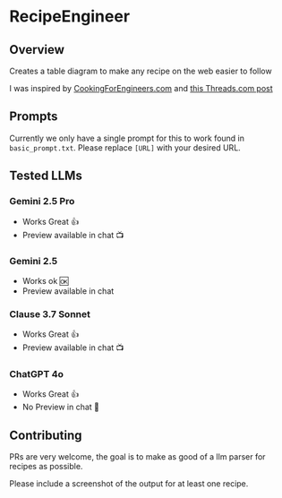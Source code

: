 # RecipeEngineer

## Overview

Creates a table diagram to make any recipe on the web easier to follow

I was inspired by [CookingForEngineers.com](https://www.cookingforengineers.com/recipe/230/Macaroni-and-Cheese-Bake)
and [this Threads.com post](https://www.threads.com/@dreki/post/DJe_S36Sk28?xmt=AQF0dSKLjyodRC8Dg6o65F1DH6we4Rh3XqIhzkS3RtOyKw)

## Prompts

Currently we only have a single prompt for this to work found in `basic_prompt.txt`.
Please replace `[URL]` with your desired URL.

## Tested LLMs

### Gemini 2.5 Pro

- Works Great 👍
- Preview available in chat 📺

### Gemini 2.5

- Works ok 🆗
- Preview available in chat

### Clause 3.7 Sonnet

- Works Great 👍
- Preview available in chat 📺


### ChatGPT 4o
- Works Great 👍
- No Preview in chat 🦯

## Contributing

PRs are very welcome, the goal is to make as good of a llm parser for recipes as possible.

Please include a screenshot of the output for at least one recipe.
